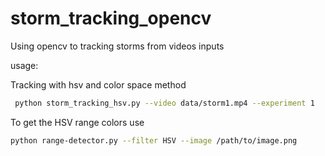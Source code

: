 # storm_tracking_opencv
Using opencv to tracking storms from videos inputs

usage:

Tracking with hsv and color space method
````bash
 python storm_tracking_hsv.py --video data/storm1.mp4 --experiment 1
````

To get the HSV range colors use
````bash
python range-detector.py --filter HSV --image /path/to/image.png
````